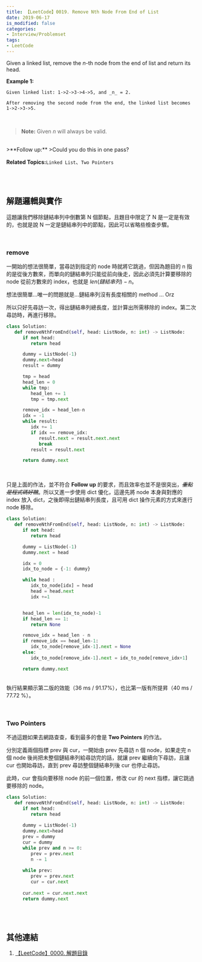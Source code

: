 ```yaml
---
title: 【LeetCode】0019. Remove Nth Node From End of List
date: 2019-06-17
is_modified: false
categories:
- Interview/Problemset
tags:
- LeetCode
--- 
```


Given a linked list, remove the _n_-th node from the end of list and return its head.

<!--more-->

**Example 1:**
```
Given linked list: 1->2->3->4->5, and _n_ = 2.

After removing the second node from the end, the linked list becomes 1->2->3->5.
```
<br>

> **Note:**
> Given  _n_  will always be valid.

<br>
>**Follow up:**
>Could you do this in one pass?

<br>

**Related Topics:**`Linked List`、`Two Pointers`

<br><br>

## 解題邏輯與實作
這題讓我們移除鏈結串列中倒數第 N 個節點，且題目中限定了 N 是一定是有效的，也就是說 N 一定是鏈結串列中的節點，因此可以省略些檢查步驟。

<br>

### remove
一開始的想法很簡單，當尋訪到指定的 node 時就將它跳過，但因為題目的 n 指的是從後方數來，而單向的鏈結串列只能從前向後走，因此必須先計算要移除的 node 從前方數來的 index，也就是 $len(鏈結串列) - n$。

想法很簡單...唯一的問題就是...鏈結串列沒有長度相關的 method ... Orz

所以只好先尋訪一次，得出鏈結串列總長度，並計算出所需移除的 index。第二次尋訪時，再進行移除。


```python 
class Solution:
   def removeNthFromEnd(self, head: ListNode, n: int) -> ListNode:
      if not head: 
         return head	

      dummy = ListNode(-1)
      dummy.next=head
      result = dummy

      tmp = head
      head_len = 0
      while tmp:
         head_len += 1
         tmp = tmp.next

      remove_idx = head_len-n 
      idx = -1
      while result:
         idx += 1
         if idx == remove_idx: 
            result.next = result.next.next
            break
         result = result.next

      return dummy.next
```

<br>

只是上面的作法，並不符合 **Follow up** 的要求，而且效率也並不是很突出，*~~重點是程式碼好醜~~*。所以又進一步使用 dict 優化，這邊先將 node 本身與對應的 index 放入 dict，之後即得出鏈結串列長度，且可用 dict 操作元素的方式來進行 node 移除。<br>


```python 
class Solution:
   def removeNthFromEnd(self, head: ListNode, n: int) -> ListNode:
      if not head: 
         return head	

      dummy = ListNode(-1)
      dummy.next = head

      idx = 0
      idx_to_node = {-1: dummy}

      while head :
         idx_to_node[idx] = head
         head = head.next
         idx +=1


      head_len = len(idx_to_node)-1
      if head_len == 1:
         return None

      remove_idx = head_len - n 
      if remove_idx == head_len-1:
         idx_to_node[remove_idx-1].next = None
      else:
         idx_to_node[remove_idx-1].next = idx_to_node[remove_idx+1]

      return dummy.next
```

<br>執行結果顯示第二版的效能（36 ms /  91.17%），也比第一版有所提昇（40 ms / 77.72 %）。

<br>

### Two Pointers

不過這題如果去網路查查，看到最多的會是 **Two Pointers** 的作法。

分別定義兩個指標 prev 與 cur，一開始由 prev 先尋訪 n 個 node，如果走完 n 個 node 後尚把未整個鏈結串列給尋訪完的話，就讓 prev 繼續向下尋訪，且讓 cur 也開始尋訪，直到 prev 尋訪整個鏈結串列後 cur 也停止尋訪。

此時，cur 會指向要移除 node 的前一個位置，修改 cur 的 next 指標，讓它跳過要移除的 node。

```python 
class Solution:
   def removeNthFromEnd(self, head: ListNode, n: int) -> ListNode:
      if not head:
         return head
         
      dummy = ListNode(-1)
      dummy.next=head
      prev = dummy
      cur = dummy
      while prev and n >= 0:
         prev = prev.next
         n -= 1 
                  
      while prev:
         prev = prev.next
         cur = cur.next
                  
      cur.next = cur.next.next
      return dummy.next
```


<br><br>

## 其他連結
1. [【LeetCode】0000. 解題目錄](/LeetCode-0000-Contents/)